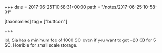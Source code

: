 +++
date = 2017-06-25T10:58:31+00:00
path = "/notes/2017-06-25-10-58-31"

[taxonomies]
tag = ["buttcoin"]

+++

<p>lol, <a href="https://sia.tech/">Sia</a> has a minimum fee of 1000 SC, even if you want to get ~20 GB for 5 SC. Horrible for small scale storage.</p>